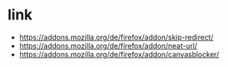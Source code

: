# link

* https://addons.mozilla.org/de/firefox/addon/skip-redirect/
* https://addons.mozilla.org/de/firefox/addon/neat-url/
* https://addons.mozilla.org/de/firefox/addon/canvasblocker/
